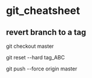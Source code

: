 # git_cheatsheet

## revert branch to a tag

git checkout master

git reset --hard tag_ABC

git push --force origin master


